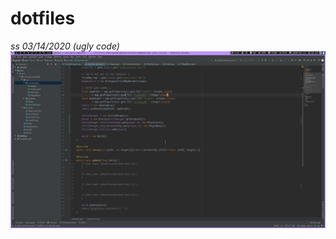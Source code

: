 # dotfiles
*ss 03/14/2020 (ugly code)* ![link](https://github.com/igrmm/dotfiles/blob/master/ss/screenshot_2020-03-14_01:14:14.png)
